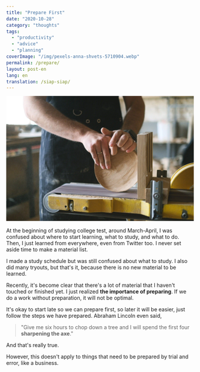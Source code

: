 ```yaml
---
title: "Prepare First"
date: "2020-10-28"
category: "thoughts"
tags:
  - "productivity"
  - "advice"
  - "planning"
coverImage: "/img/pexels-anna-shvets-5710904.webp"
permalink: /prepare/
layout: post-en
lang: en
translation: /siap-siap/
---
```


![](/img/pexels-anna-shvets-5710904.webp)

At the beginning of studying college test, around March-April, I was confused about where to start learning, what to study, and what to do. Then, I just learned from everywhere, even from Twitter too. I never set aside time to make a material list.

I made a study schedule but was still confused about what to study. I also did many tryouts, but that's it, because there is no new material to be learned.

Recently, it's become clear that there's a lot of material that I haven't touched or finished yet. I just realized **the importance of preparing**. If we do a work without preparation, it will not be optimal.

It's okay to start late so we can prepare first, so later it will be easier, just follow the steps we have prepared. Abraham Lincoln even said,

> "Give me six hours to chop down a tree and I will spend the first four **sharpening the axe**."

And that's really true.

However, this doesn't apply to things that need to be prepared by trial and error, like a business.
